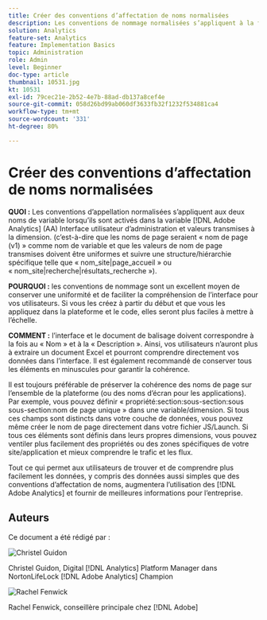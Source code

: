 ```yaml
---
title: Créer des conventions d’affectation de noms normalisées
description: Les conventions de nommage normalisées s’appliquent à la fois au nom de variable lui-même lorsqu’il est activé dans l’interface utilisateur d’administration d’AA et aux valeurs transmises à la dimension.
solution: Analytics
feature-set: Analytics
feature: Implementation Basics
topic: Administration
role: Admin
level: Beginner
doc-type: article
thumbnail: 10531.jpg
kt: 10531
exl-id: 79cec21e-2b52-4e7b-88ad-db137a8cef4e
source-git-commit: 058d26bd99ab060df3633fb32f1232f534881ca4
workflow-type: tm+mt
source-wordcount: '331'
ht-degree: 80%

---
```


# Créer des conventions d’affectation de noms normalisées

**QUOI :** Les conventions d’appellation normalisées s’appliquent aux deux noms de variable lorsqu’ils sont activés dans la variable [!DNL Adobe Analytics] (AA) Interface utilisateur d’administration et valeurs transmises à la dimension. (c’est-à-dire que les noms de page seraient « nom de page (v1) » comme nom de variable et que les valeurs de nom de page transmises doivent être uniformes et suivre une structure/hiérarchie spécifique telle que « nom_site|page_accueil » ou « nom_site|recherche|résultats_recherche »).

**POURQUOI :** les conventions de nommage sont un excellent moyen de conserver une uniformité et de faciliter la compréhension de l’interface pour vos utilisateurs. Si vous les créez à partir du début et que vous les appliquez dans la plateforme et le code, elles seront plus faciles à mettre à l’échelle.

**COMMENT :** l’interface et le document de balisage doivent correspondre à la fois au « Nom » et à la « Description ». Ainsi, vos utilisateurs n’auront plus à extraire un document Excel et pourront comprendre directement vos données dans l’interface. Il est également recommandé de conserver tous les éléments en minuscules pour garantir la cohérence.

Il est toujours préférable de préserver la cohérence des noms de page sur l’ensemble de la plateforme (ou des noms d’écran pour les applications). Par exemple, vous pouvez définir « propriété:section:sous-section:sous sous-section:nom de page unique » dans une variable/dimension. Si tous ces champs sont distincts dans votre couche de données, vous pouvez même créer le nom de page directement dans votre fichier JS/Launch. Si tous ces éléments sont définis dans leurs propres dimensions, vous pouvez ventiler plus facilement des propriétés ou des zones spécifiques de votre site/application et mieux comprendre le trafic et les flux.

Tout ce qui permet aux utilisateurs de trouver et de comprendre plus facilement les données, y compris des données aussi simples que des conventions d’affectation de noms, augmentera l’utilisation des [!DNL Adobe Analytics] et fournir de meilleures informations pour l’entreprise.

## Auteurs

Ce document a été rédigé par :

![Christel Guidon](assets/Christel-Headshot-150.png)

Christel Guidon, Digital [!DNL Analytics] Platform Manager dans NortonLifeLock
[!DNL Adobe Analytics] Champion

![Rachel Fenwick](assets/Rachel-Fenwick-150.png)

Rachel Fenwick, conseillère principale chez [!DNL Adobe]
